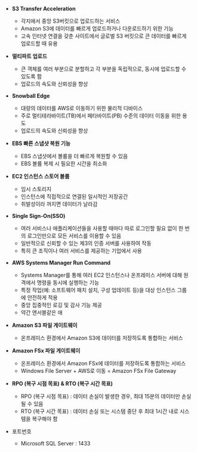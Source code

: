 
- __S3 Transfer Acceleration__
  -  각지에서 중앙 S3버킷으로 업로드하는 서비스
  -  Amazon S3에 데이터를 빠르게 업로드하거나 다운로드하기 위한 기능
  -  고속 인터넷 연결을 갖춘 사이트에서 글로벌 S3 버킷으로 큰 데이터를 빠르게 업로드할 때 유용
    
-  __멀티파트 업로드__
    -   큰 객체를 여러 부분으로 분할하고 각 부분을 독립적으로, 동시에 업로드할 수 있도록 함
    -   업로드의 속도와 신뢰성을 향상
    
-  __Snowball Edge__
    -   대량의 데이터를 AWS로 이동하기 위한 물리적 디바이스
    -   주로 멀티테라바이트(TB)에서 페타바이트(PB) 수준의 데이터 이동을 위한 용도
    -   업로드의 속도와 신뢰성을 향상
 
-  __EBS 빠른 스냅샷 복원 기능__
    -   EBS 스냅샷에서 볼륨을 더 빠르게 복원할 수 있음
    -   EBS 볼륨 복제 시 필요한 시간을 최소화
 
-  __EC2 인스턴스 스토어 볼륨__
    -   임시 스토리지
    -   인스턴스에 직접적으로 연결된 일시적인 저장공간
    -   취발성이라 꺼지면 데이터가 날라감
 
-  __Single Sign-On(SSO)__
    -   여러 서비스나 애플리케이션들을 사용할 때마다 따로 로그인할 필요 없이 한 번의 로그인만으로 모든 서비스를 이용할 수 있음
    -   일반적으로 신뢰할 수 있는 제3의 인증 서버를 사용하여 작동
    -   특히 큰 조직이나 여러 서비스를 제공하는 기업에서 사용

-  __AWS Systems Manager Run Command__
    -   Systems Manager를 통해 여러 EC2 인스턴스나 온프레미스 서버에 대해 원격에서 명령을 동시에 실행하는 기능
    -   특정 작업(예: 소프트웨어 패치 설치, 구성 업데이트 등)을 대상 인스턴스 그룹에 안전하게 적용
    -   중앙 집중적인 로깅 및 감사 기능 제공
    -   약간 앤서블같은 애

-  __Amazon S3 파일 게이트웨이__
    -   온프레미스 환경에서 Amazon S3에 데이터를 저장하도록 통합하는 서비스

-  __Amazon FSx 파일 게이트웨이__
    -   온프레미스 환경에서 Amazon FSx에 데이터를 저장하도록 통합하는 서비스
    -   Windows File Server + AWS로 이동 = Amazon FSx File Gateway

-  __RPO (복구 시점 목표) & RTO (복구 시간 목표)__
    -   RPO (복구 시점 목표) : 데이터 손실이 발생한 경우, 최대 15분의 데이터만 손실될 수 있음
    -   RTO (복구 시간 목표) : 데이터 손실 또는 시스템 중단 후 최대 1시간 내로 시스템을 복구해야 함
 
-  포트번호
    -   Microsoft SQL Server : 1433 
